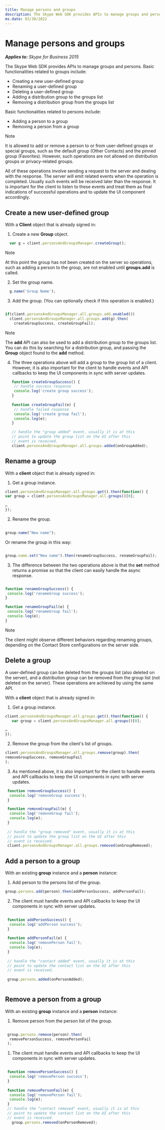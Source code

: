 ```yaml
---
title: Manage persons and groups
description: The Skype Web SDK provides APIs to manage groups and persons.
ms.date: 03/30/2022
---
```


# Manage persons and groups

 _**Applies to:** Skype for Business 2015_

The Skype Web SDK provides APIs to manage groups and persons. Basic functionalities related to groups include:

- Creating a new user-defined group
- Renaming a user-defined group
- Deleting a user-defined group
- Adding a distribution group to the groups list
- Removing a distribution group from the groups list

Basic functionalities related to persons include:

- Adding a person to a group
- Removing a person from a group

> [!NOTE]
> It is allowed to add or remove a person to or from user-defined groups or special groups, such as the default group (Other Contacts) and the pinned group (Favorites). However, such operations are not allowed on distribution groups or privacy-related groups.

All of these operations involve sending a request to the server and dealing with the response. The server will emit related events when the operation is completed. Usually such events will be received later than the response. It is important for the client to listen to these events and treat them as final indications of successful operations and to update the UI component accordingly.

## Create a new user-defined group

With a **Client** object that is already signed in:

1. Create a new **Group** object.

  ```js
    var g = client.personsAndGroupsManager.createGroup();
  ```

   > [!NOTE]
   > At this point the group has not been created on the server so operations, such as adding a person to the group, are not enabled until **groups.add** is called.

2. Set the group name.

  ```js
    g.name('Group Name');
  ```

3. Add the group. (You can optionally check if this operation is enabled.)

  ```js

  if(client.personsAndGroupsManager.all.groups.add.enabled())
    client.personsAndGroupsManager.all.groups.add(g).then(
      createGroupSuccess, createGroupFail);

  ```

  > [!NOTE]
  > The **add** API can also be used to add a distribution group to the groups list. You can do this by searching for a distribution group, and passing the **Group** object found to the **add** method.

4. The three operations above will add a group to the group list of a client. However, it is also important for the client to handle events and API callbacks to keep the UI components in sync with server updates.

```js
   function createGroupSuccess() {
    // handle success response
    console.log('create group success');
   }
   
   function createGroupFail(e) {
    // handle failed response
    console.log('create group fail');
    console.log(e);
   }

   // handle the "group added" event, usually it is at this
   // point to update the group list on the UI after this
   // event is received.
   client.personsAndGroupsManager.all.groups.added(onGroupAdded);

```

## Rename a group

With a **client** object that is already signed in:

1. Get a group instance.

  ```js
  client.personsAndGroupsManager.all.groups.get().then(function() {
 var group = client.personsAndGroupsManager.all.groups()[0];
 
 …
});

  ```

2. Rename the group.

 ```js
  
 group.name("New name");

   ```

   Or rename the group in this way:

  ```js
  
 group.name.set("New name").then(renameGroupSuccess, renameGroupFail);

   ```

3. The difference between the two operations above is that the **set** method returns a promise so that the client can easily handle the async response.

  ```js
  
  function renameGroupSuccess() {
   console.log('renameGroup success');
  }
 
  function renameGroupFail(e) {
   console.log('renameGroup fail');
   console.log(e);
  }
 
   ```

> [!NOTE]
> The client might observe different behaviors regarding renaming groups, depending on the Contact Store configurations on the server side.

## Delete a group

A user-defined group can be deleted from the groups list (also deleted on the server), and a distribution group can be removed from the group list (not deleted on the server). These operations are achieved by using the same API.

With a **client** object that is already signed in:

1. Get a group instance.

  ```js
 client.personsAndGroupsManager.all.groups.get().then(function() {
     var group = client.personsAndGroupsManager.all.groups()[0];

 …
});

  ```

2. Remove the group from the client's list of groups.

  ```js
 client.personsAndGroupsManager.all.groups.remove(group).then(
  removeGroupSuccess, removeGroupFail
 );
 
  ```

3. As mentioned above, it is also important for the client to handle events and API callbacks to keep the UI components in sync with server updates.

```js
 function removeGroupSuccess() {
  console.log('removeGroup success');
 }

 function removeGroupFail(e) {
  console.log('removeGroup fail');
  console.log(e);
 }
 
 // handle the "group removed" event, usually it is at this
 // point to update the group list on the UI after this
 // event is received.
 client.personsAndGroupsManager.all.groups.removed(onGroupRemoved);

```

## Add a person to a group

With an existing **group** instance and a **person** instance:

1. Add person to the persons list of the group.

  ```js
  group.persons.add(person).then(addPersonSuccess, addPersonFail);
  
  ```

2. The client must handle events and API callbacks to keep the UI components in sync with server updates.

```js
  
 function addPersonSuccess() {
  console.log('addPerson success');
 }
 
 function addPersonFail(e) {
  console.log('removePerson fail');
  console.log(e);
 }
 
 // handle the "contact added" event, usually it is at this
 // point to update the contact list on the UI after this
 // event is received.
 
 group.persons.added(onPersonAdded);
 
```

## Remove a person from a group

With an existing **group** instance and a **person** instance:

1. Remove person from the person list of the group.

```js
  
 group.persons.remove(person).then(
  removePersonSuccess, removePersonFail
 );

```

1. The client must handle events and API callbacks to keep the UI components in sync with server updates.

```js
   
 function removePersonSuccess() {
  console.log('removePerson success');
 }
 
 function removePersonFail(e) {
  console.log('removePerson fail');
  console.log(e);
 }
 // handle the "contact removed" event, usually it is at this
 // point to update the contact list on the UI after this
 // event is received.
   group.persons.removed(onPersonRemoved);
 
```
